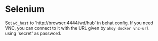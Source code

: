 # Selenium

Set `wd_host` to 'http://browser:4444/wd/hub' in behat config. If you need VNC, you can connect to it with the URL given by `ahoy docker vnc-url` using 'secret' as password.
